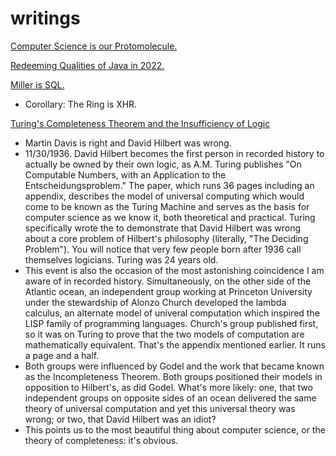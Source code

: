 # writings

[Computer Science is our Protomolecule.](./protomolecule/index.md)

[Redeeming Qualities of Java in 2022.](./java/redeeming_qualities_of_java_in_2022.md)

[Miller is SQL.](./miller_is_sql/miller_is_sql.md)
* Corollary: The Ring is XHR.

[Turing's Completeness Theorem and the Insufficiency of Logic](./turing/completeness_theorem.md)
* Martin Davis is right and David Hilbert was wrong.
* 11/30/1936. David Hilbert becomes the first person in recorded history to actually be owned by their own logic, as A.M. Turing publishes "On Computable Numbers, with an Application to the Entscheidungsproblem." The paper, which runs 36 pages including an appendix, describes the model of universal computing which would come to be known as the Turing Machine and serves as the basis for computer science as we know it, both theoretical and practical. Turing specifically wrote the to demonstrate that David Hilbert was wrong about a core problem of Hilbert's philosophy (literally, "The Deciding Problem"). You will notice that very few people born after 1936 call themselves logicians. Turing was 24 years old.
* This event is also the occasion of the most astonishing coincidence I am aware of in recorded history. Simultaneously, on the other side of the Atlantic ocean, an independent group working at Princeton University under the stewardship of Alonzo Church developed the lambda calculus, an alternate model of univeral computation which inspired the LISP family of programming languages. Church's group published first, so it was on Turing to prove that the two models of computation are mathematically equivalent. That's the appendix mentioned earlier. It runs a page and a half.
* Both groups were influenced by Godel and the work that became known as the Incompleteness Theorem. Both groups positioned their models in opposition to Hilbert's, as did Godel. What's more likely: one, that two independent groups on opposite sides of an ocean delivered the same theory of universal computation and yet this universal theory was wrong; or two, that David Hilbert was an idiot?
* This points us to the most beautiful thing about computer science, or the theory of completeness: it's obvious. 
